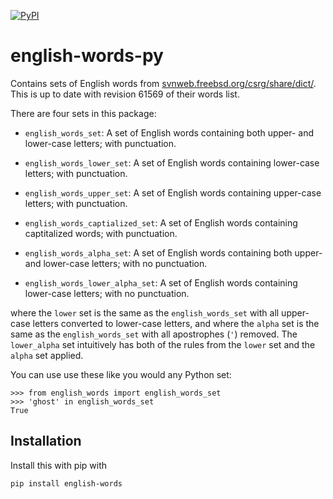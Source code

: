 [![PyPI](https://img.shields.io/pypi/v/english-words.svg)](https://pypi.org/project/english-words/)

# english-words-py

Contains sets of English words from
[svnweb.freebsd.org/csrg/share/dict/](https://svnweb.freebsd.org/csrg/share/dict/).
This is up to date with revision 61569 of their words list.

There are four sets in this package:

+ `english_words_set`: A set of English words containing both upper- and
    lower-case letters; with punctuation.
+ `english_words_lower_set`: A set of English words containing
    lower-case letters; with punctuation.
+ `english_words_upper_set`:  A set of English words containing upper-case
    letters; with punctuation.
+ `english_words_captialized_set`: A set of English words containing captitalized words; with punctuation.

+ `english_words_alpha_set`: A set of English words containing both
    upper- and lower-case letters; with no punctuation.
+ `english_words_lower_alpha_set`: A set of English words containing
   lower-case letters; with no punctuation.

where the `lower` set is the same as the `english_words_set` with all
upper-case letters converted to lower-case letters, and where the
`alpha` set is the same as the `english_words_set` with all apostrophes
(`'`) removed. The `lower_alpha` set intuitively has both of the rules
from the `lower` set and the `alpha` set applied.

You can use use these like you would any Python set:

```
>>> from english_words import english_words_set
>>> 'ghost' in english_words_set
True
```

## Installation

Install this with pip with

```
pip install english-words
```
